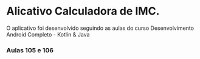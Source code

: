 # Alicativo Calculadora de IMC.

O aplicativo foi desenvolvido seguindo as aulas do curso Desenvolvimento Android Completo - Kotlin & Java

### Aulas 105 e 106
